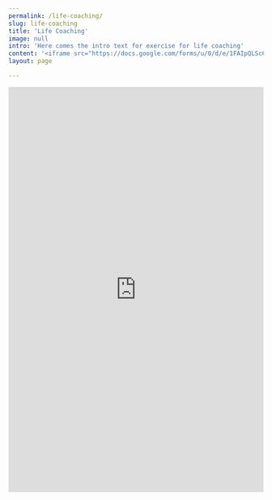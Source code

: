 ```yaml
---
permalink: /life-coaching/
slug: life-coaching
title: 'Life Coaching'
image: null
intro: 'Here comes the intro text for exercise for life coaching'
content: '<iframe src="https://docs.google.com/forms/u/0/d/e/1FAIpQLSc6xmf6S7-cVaA7dwiY-TcER5fdWReczRu_dF7rjVGeBhu0yg/viewform?embedded=true" width="100%" height="800" frameborder="0" marginheight="0" marginwidth="0">Loading...</iframe>'
layout: page

---
```


<iframe src="https://docs.google.com/forms/u/0/d/e/1FAIpQLSc6xmf6S7-cVaA7dwiY-TcER5fdWReczRu_dF7rjVGeBhu0yg/viewform?embedded=true" width="100%" height="800" frameborder="0" marginheight="0" marginwidth="0">Loading...</iframe>